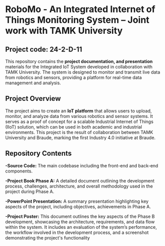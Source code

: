 # RoboMo - An Integrated Internet of Things Monitoring System – Joint work with TAMK University
## Project code: 24-2-D-11


This repository contains the **project documentation, and presentation** materials for the Integrated IoT System developed in collaboration with TAMK University. The system is designed to monitor and transmit live data from robotics and sensors, providing a platform for real-time data management and analysis.

## Project Overview

The project aims to create an **IoT platform** that allows users to upload, monitor, and analyze data from various robotics and sensor systems. It serves as a proof of concept for a scalable Industrial Internet of Things (IIoT) solution, which can be used in both academic and industrial environments. This project is the result of collaboration between TAMK University and Braude, marking the first Industry 4.0 initiative at Braude.

## Repository Contents

**-Source Code:** The main codebase including the front-end and back-end components.

**-Project Book Phase A:** A detailed document outlining the development process, challenges, architecture, and overall methodology used in the project during Phase A.

**-PowerPoint Presentation:** A summary presentation highlighting key aspects of the project, including objectives, achievements in Phase A.

**-Project Poster:** This document outlines the key aspects of the Phase B development, showcasing the architecture, requirements, and data flow within the system. It includes an evaluation of the system’s performance, the workflow involved in the development process, and a screenshot demonstrating the project's functionality
